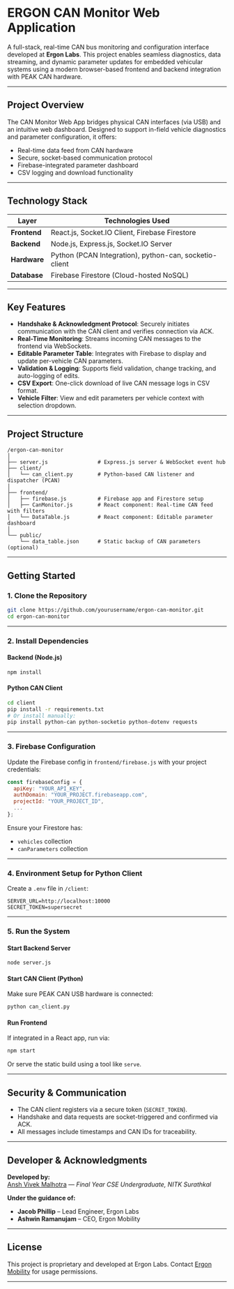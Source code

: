 # ERGON CAN Monitor Web Application

A full-stack, real-time CAN bus monitoring and configuration interface developed at **Ergon Labs**. This project enables seamless diagnostics, data streaming, and dynamic parameter updates for embedded vehicular systems using a modern browser-based frontend and backend integration with PEAK CAN hardware.

---

## Project Overview

The CAN Monitor Web App bridges physical CAN interfaces (via USB) and an intuitive web dashboard. Designed to support in-field vehicle diagnostics and parameter configuration, it offers:

- Real-time data feed from CAN hardware
- Secure, socket-based communication protocol
- Firebase-integrated parameter dashboard
- CSV logging and download functionality

---

## Technology Stack

| Layer        | Technologies Used                                       |
|-------------|----------------------------------------------------------|
| **Frontend** | React.js, Socket.IO Client, Firebase Firestore          |
| **Backend**  | Node.js, Express.js, Socket.IO Server                   |
| **Hardware** | Python (PCAN Integration), python-can, socketio-client |
| **Database** | Firebase Firestore (Cloud-hosted NoSQL)                |

---

## Key Features

- **Handshake & Acknowledgment Protocol**: Securely initiates communication with the CAN client and verifies connection via ACK.
- **Real-Time Monitoring**: Streams incoming CAN messages to the frontend via WebSockets.
- **Editable Parameter Table**: Integrates with Firebase to display and update per-vehicle CAN parameters.
- **Validation & Logging**: Supports field validation, change tracking, and auto-logging of edits.
- **CSV Export**: One-click download of live CAN message logs in CSV format.
- **Vehicle Filter**: View and edit parameters per vehicle context with selection dropdown.

---

## Project Structure

```plaintext
/ergon-can-monitor
│
├── server.js                # Express.js server & WebSocket event hub
├── client/
│   └── can_client.py        # Python-based CAN listener and dispatcher (PCAN)
│
├── frontend/
│   ├── firebase.js          # Firebase app and Firestore setup
│   ├── CanMonitor.js        # React component: Real-time CAN feed with filters
│   └── DataTable.js         # React component: Editable parameter dashboard
│
└── public/
    └── data_table.json      # Static backup of CAN parameters (optional)
```

---

## Getting Started

### 1. Clone the Repository

```bash
git clone https://github.com/yourusername/ergon-can-monitor.git
cd ergon-can-monitor
```

---

### 2. Install Dependencies

#### Backend (Node.js)

```bash
npm install
```

#### Python CAN Client

```bash
cd client
pip install -r requirements.txt
# Or install manually:
pip install python-can python-socketio python-dotenv requests
```

---

### 3. Firebase Configuration

Update the Firebase config in `frontend/firebase.js` with your project credentials:

```js
const firebaseConfig = {
  apiKey: "YOUR_API_KEY",
  authDomain: "YOUR_PROJECT.firebaseapp.com",
  projectId: "YOUR_PROJECT_ID",
  ...
};
```

Ensure your Firestore has:
- `vehicles` collection
- `canParameters` collection

---

### 4. Environment Setup for Python Client

Create a `.env` file in `/client`:

```dotenv
SERVER_URL=http://localhost:10000
SECRET_TOKEN=supersecret
```

---

### 5. Run the System

#### Start Backend Server

```bash
node server.js
```

#### Start CAN Client (Python)

Make sure PEAK CAN USB hardware is connected:

```bash
python can_client.py
```

#### Run Frontend

If integrated in a React app, run via:

```bash
npm start
```

Or serve the static build using a tool like `serve`.

---

## Security & Communication

- The CAN client registers via a secure token (`SECRET_TOKEN`).
- Handshake and data requests are socket-triggered and confirmed via ACK.
- All messages include timestamps and CAN IDs for traceability.

---

## Developer & Acknowledgments

**Developed by:**  
[Ansh Vivek Malhotra](https://github.com/anshvm) — *Final Year CSE Undergraduate, NITK Surathkal*

**Under the guidance of:**  
- **Jacob Phillip** – Lead Engineer, Ergon Labs  
- **Ashwin Ramanujam** – CEO, Ergon Mobility

---

## License

This project is proprietary and developed at Ergon Labs. Contact [Ergon Mobility](mailto:contact@ergonlabs.io) for usage permissions.

---
